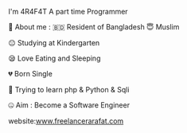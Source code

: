  I'm 4R4F4T  A part time Programmer
 
🤠 About me :
🇧🇩 Resident of Bangladesh
😇 Muslim

😐 Studying at Kindergarten

😪 Love Eating and Sleeping

💔 Born Single

🐍 Trying to learn php & Python & Sqli

🤐 Aim : Become a Software Engineer

website:www.freelancerarafat.com
